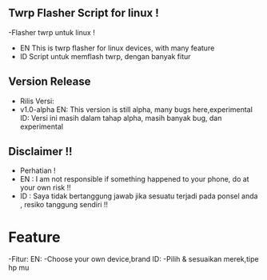 ## Twrp Flasher Script for linux !
-Flasher twrp untuk linux !
- EN 
This is twrp flasher for linux devices, with many feature
- ID
Script untuk memflash twrp, dengan banyak fitur
## Version Release
- Rilis Versi:
- v1.0-alpha
EN:
This version is still alpha, many bugs here,experimental
ID:
Versi ini masih dalam tahap alpha, masih banyak bug, dan experimental
## Disclaimer !!
- Perhatian !
- EN :
I am not responsible if something happened to your phone, do at your own risk !!
- ID :
Saya tidak bertanggung jawab jika sesuatu terjadi pada ponsel anda , resiko tanggung sendiri !!

# Feature 
-Fitur:
EN:
-Choose your own device,brand
ID:
-Pilih & sesuaikan merek,tipe hp mu

<!-- h3h3h3>
